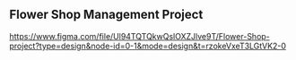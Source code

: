 ## Flower Shop Management Project
https://www.figma.com/file/Ul94TQTQkwQslOXZJlve9T/Flower-Shop-project?type=design&node-id=0-1&mode=design&t=rzokeVxeT3LGtVK2-0
